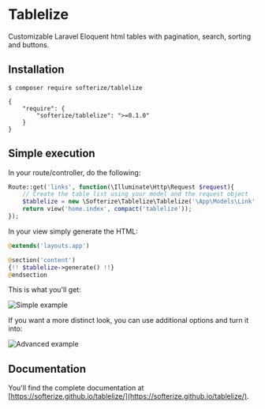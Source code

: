 # Tablelize

Customizable Laravel Eloquent html tables with pagination, search, sorting and buttons.

## Installation

```
$ composer require softerize/tablelize
```

```
{
    "require": {
        "softerize/tablelize": ">=0.1.0"
    }
}
```

## Simple execution

In your route/controller, do the following:

```php
Route::get('links', function(\Illuminate\Http\Request $request){
    // Create the table list using your model and the request object
    $tablelize = new \Softerize\Tablelize\Tablelize('\App\Models\Link', $request);
    return view('home.index', compact('tablelize'));
});
```

In your view simply generate the HTML:

```php
@extends('layouts.app')

@section('content')
{!! $tablelize->generate() !!}
@endsection
```

This is what you'll get:

![Simple example](http://www.softerize.com/wp-content/uploads/2016/09/example-simple.png)

If you want a more distinct look, you can use additional options and turn it into:

![Advanced example](http://www.softerize.com/wp-content/uploads/2016/09/example-advanced.png)

## Documentation

You'll find the complete documentation at [https://softerize.github.io/tablelize/](https://softerize.github.io/tablelize/).